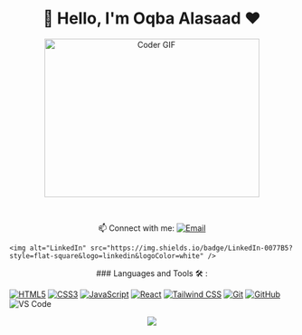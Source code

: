 <h1 align="center">🚀 Hello, I'm Oqba Alasaad ♥</h1>
<p align="center">
  <img src="https://media.giphy.com/media/SWoSkN6DxTszqIKEqv/giphy.gif" alt="Coder GIF" width="380" height="280">
</p>
<br/>
<p align="center">
  📫 Connect with me: 
  <a href="mailto:akbaasad12345@gmail.com">
    <img alt="Email" src="https://img.shields.io/badge/Email-D14836?style=flat-square&logo=gmail&logoColor=white" />
  </a>
  
    <img alt="LinkedIn" src="https://img.shields.io/badge/LinkedIn-0077B5?style=flat-square&logo=linkedin&logoColor=white" />
  
</p>
<p align="center">
  ### Languages and Tools 🛠 : 
  
  [![HTML5](https://img.shields.io/badge/-HTML5-%23E44D27?style=flat-square&logo=html5&logoColor=ffffff)](https://www.w3schools.com/html/)
  [![CSS3](https://img.shields.io/badge/-CSS3-%231572B6?style=flat-square&logo=css3)](https://www.w3schools.com/css/)
  [![JavaScript](https://img.shields.io/badge/-JavaScript-black?style=flat-square&logo=javascript)](https://developer.mozilla.org/en-US/docs/Web/JavaScript)
  [![React](https://img.shields.io/badge/-React-%2320232A?style=flat-square&logo=React&logoColor=%2361DAFB)](https://reactjs.org/)
  [![Tailwind CSS](https://img.shields.io/badge/-Tailwind%20CSS-%2338B2A5?style=flat-square&logo=TailwindCSS&logoColor=ffffff)](https://tailwindcss.com/)
  [![Git](https://img.shields.io/badge/-Git-%23F05032?style=flat-square&logo=git&logoColor=%23ffffff)](https://git-scm.com/)
  [![GitHub](https://img.shields.io/badge/-GitHub-181717?style=flat-square&logo=github)](https://github.com/)
  ![VS Code](http://img.shields.io/badge/-VS%20Code-007ACC?style=flat-square&logo=visual-studio-code&logoColor=ffffff)
</p>
<p align="center">
  <img src="https://readme-typing-svg.demolab.com/?lines=Hello%2C+I'm+Oqba+Alasaad!;I'm+a+front-end+developer;Welcome+to+my+profile!" style="color:mix" />
</p>
